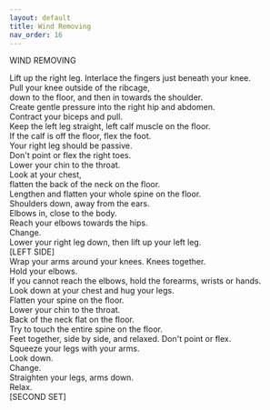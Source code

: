 ```yaml
---
layout: default
title: Wind Removing
nav_order: 16
---
```


WIND REMOVING   
  
Lift up the right leg. Interlace the fingers just beneath your knee.  
Pull your knee outside of the ribcage,  
down to the floor, and then in towards the shoulder.    
Create gentle pressure into the right hip and abdomen.  
Contract your biceps and pull.  
Keep the left leg straight, left calf muscle on the floor.  
If the calf is off the floor, flex the foot.  
Your right leg should be passive.  
Don't point or flex the right toes.  
Lower your chin to the throat.  
Look at your chest,  
flatten the back of the neck on the floor.  
Lengthen and flatten your whole spine on the floor.  
Shoulders down, away from the ears.  
Elbows in, close to the body.  
Reach your elbows towards the hips.  
Change.  
Lower your right leg down, then lift up your left leg.  
[LEFT SIDE]  
Wrap your arms around your knees. Knees together.  
Hold your elbows.  
If you cannot reach the elbows, hold the forearms, wrists or hands.  
Look down at your chest and hug your legs.  
Flatten your spine on the floor.  
Lower your chin to the throat.  
Back of the neck flat on the floor.  
Try to touch the entire spine on the floor.  
Feet together, side by side, and relaxed. Don't point or flex.  
Squeeze your legs with your arms.  
Look down.  
Change.  
Straighten your legs, arms down.  
Relax.  
[SECOND SET]  
